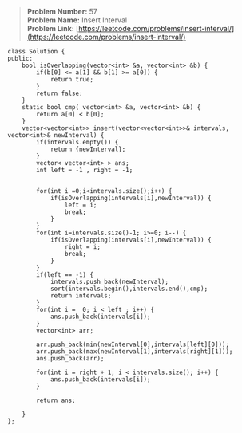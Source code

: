 > **Problem Number:** 57 <br>
> **Problem Name:** Insert Interval <br>
> **Problem Link:** [https://leetcode.com/problems/insert-interval/](https://leetcode.com/problems/insert-interval/) <br>

    class Solution {
    public:
        bool isOverlapping(vector<int> &a, vector<int> &b) {
            if(b[0] <= a[1] && b[1] >= a[0]) {
                return true;
            } 
            return false;
        }
        static bool cmp( vector<int> &a, vector<int> &b) {
            return a[0] < b[0];
        }
        vector<vector<int>> insert(vector<vector<int>>& intervals, vector<int>& newInterval) {
            if(intervals.empty()) {
                return {newInterval};
            }
            vector< vector<int> > ans;
            int left = -1 , right = -1;


            for(int i =0;i<intervals.size();i++) {
                if(isOverlapping(intervals[i],newInterval)) {
                    left = i;
                    break;
                }
            }
            for(int i=intervals.size()-1; i>=0; i--) {
                if(isOverlapping(intervals[i],newInterval)) {
                    right = i;
                    break;
                }
            }
            if(left == -1) {
                intervals.push_back(newInterval);
                sort(intervals.begin(),intervals.end(),cmp);
                return intervals;
            }
            for(int i =  0; i < left ; i++) {
                ans.push_back(intervals[i]);
            }
            vector<int> arr;

            arr.push_back(min(newInterval[0],intervals[left][0]));
            arr.push_back(max(newInterval[1],intervals[right][1]));
            ans.push_back(arr);
            
            for(int i = right + 1; i < intervals.size(); i++) {
                ans.push_back(intervals[i]);
            }

            return ans;

        }
    };